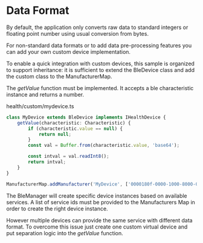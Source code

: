 # Data Format
By default, the application only converts raw data to standard integers or floating point number using usual conversion from bytes.

For non-standard data formats or to add data pre-processing features you can add your own custom device implementation.

To enable a quick integration with custom devices, this sample is organized to support inheritance: it is sufficient to extend the BleDevice class and add the custom class to the ManufacturerMap.

The _getValue_ function must be implemented. It accepts a ble characteristic instance and returns a number.

health/custom/mydevice.ts
```ts
class MyDevice extends BleDevice implements IHealthDevice {
    getValue(characteristic: Characteristic) {
        if (characteristic.value == null) {
            return null;
        }
        const val = Buffer.from(characteristic.value, 'base64');

        const intval = val.readInt8();
        return intval;
    }
}

ManufacturerMap.addManufacturer('MyDevice', ['0000180f-0000-1000-8000-00805f9b34fb', '00001809-0000-1000-8000-00805f9b34fb'], MyDevice);
```

The BleManager will create specific device instances based on available services. A list of service ids must be provided to the Manufacturers Map in order to create the right device instance.

However multiple devices can provide the same service with different data format. To overcome this issue just create one custom virtual device and put separation logic into the _getValue_ function.

